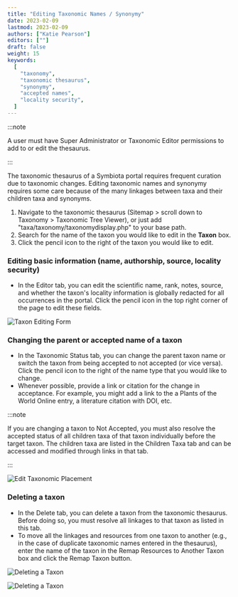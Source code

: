 ```yaml
---
title: "Editing Taxonomic Names / Synonymy"
date: 2023-02-09
lastmod: 2023-02-09
authors: ["Katie Pearson"]
editors: [""]
draft: false
weight: 15
keywords:
  [
    "taxonomy",
    "taxonomic thesaurus",
    "synonymy",
    "accepted names",
    "locality security",
  ]
---
```


:::note

A user must have Super Administrator or Taxonomic Editor permissions to add to or edit the thesaurus.

:::

The taxonomic thesaurus of a Symbiota portal requires frequent curation due to taxonomic changes. Editing taxonomic names and synonymy requires some care because of the many linkages between taxa and their children taxa and synonyms.

1. Navigate to the taxonomic thesaurus (Sitemap > scroll down to Taxonomy > Taxonomic Tree Viewer), or just add "taxa/taxonomy/taxonomydisplay.php" to your base path.
2. Search for the name of the taxon you would like to edit in the **Taxon** box.
3. Click the pencil icon to the right of the taxon you would like to edit.

### Editing basic information (name, authorship, source, locality security)

- In the Editor tab, you can edit the scientific name, rank, notes, source, and whether the taxon's locality information is globally redacted for all occurrences in the portal. Click the pencil icon in the top right corner of the page to edit these fields.

![Taxon Editing Form](/img/edittaxon.png)

### Changing the parent or accepted name of a taxon

- In the Taxonomic Status tab, you can change the parent taxon name or switch the taxon from being accepted to not accepted (or vice versa). Click the pencil icon to the right of the name type that you would like to change.
- Whenever possible, provide a link or citation for the change in acceptance. For example, you might add a link to the a Plants of the World Online entry, a literature citation with DOI, etc.

:::note

If you are changing a taxon to Not Accepted, you must also resolve the accepted status of all children taxa of that taxon individually before the target taxon. The children taxa are listed in the Children Taxa tab and can be accessed and modified through links in that tab.

:::

![Edit Taxonomic Placement](/img/edittaxonomicplacement.png)

### Deleting a taxon

- In the Delete tab, you can delete a taxon from the taxonomic thesaurus. Before doing so, you must resolve all linkages to that taxon as listed in this tab.
- To move all the linkages and resources from one taxon to another (e.g., in the case of duplicate taxonomic names entered in the thesaurus), enter the name of the taxon in the Remap Resources to Another Taxon box and click the Remap Taxon button.

![Deleting a Taxon](/img/deletetaxon.png)

![Deleting a Taxon](/img/deletetaxon2.png)
